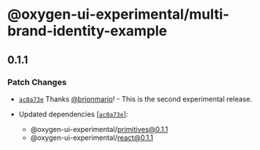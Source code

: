 # @oxygen-ui-experimental/multi-brand-identity-example

## 0.1.1

### Patch Changes

- [`ac0a73e`](https://github.com/wso2/oxygen-ui/commit/ac0a73e4ec5aac946cd6d370350050f343e69d69) Thanks [@brionmario](https://github.com/brionmario)! - This is the second experimental release.

- Updated dependencies [[`ac0a73e`](https://github.com/wso2/oxygen-ui/commit/ac0a73e4ec5aac946cd6d370350050f343e69d69)]:
  - @oxygen-ui-experimental/primitives@0.1.1
  - @oxygen-ui-experimental/react@0.1.1

